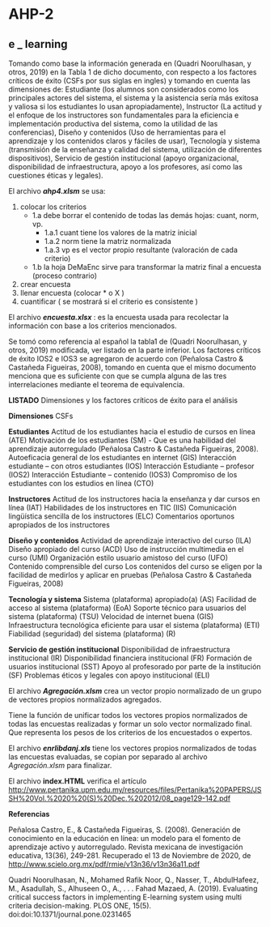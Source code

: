 # AHP-2
## e _ learning

Tomando como base la información generada en (Quadri Noorulhasan, y otros, 2019) en la Tabla 1 de dicho documento, 
con respecto a los factores críticos de éxito (CSFs por sus siglas en ingles) y tomando en cuenta las dimensiones de: 
Estudiante (los alumnos son considerados como los principales actores del sistema, el sistema y 
la asistencia sería más exitosa y valiosa si los estudiantes lo usan apropiadamente), 
Instructor (La actitud y el enfoque de los instructores son fundamentales para la eficiencia e implementación productiva del sistema, 
como la utilidad de las conferencias), Diseño y contenidos (Uso de herramientas para el aprendizaje y los contenidos claros y 
fáciles de usar), Tecnología y sistema (transmisión de la enseñanza y calidad del sistema, utilización de diferentes dispositivos), 
Servicio de gestión institucional (apoyo organizacional, disponibilidad de infraestructura, apoyo a los profesores, así como las cuestiones éticas y legales).

El archivo **_ahp4.xlsm_** se usa:

1. colocar los criterios
    - 1.a debe borrar el contenido de todas las demás hojas: cuant, norm, vp.
        - 1.a.1 cuant tiene los valores de la matriz inicial
        - 1.a.2 norm tiene la matriz normalizada
        - 1.a.3 vp es el vector propio resultante (valoración de cada criterio)
    - 1.b la hoja DeMaEnc sirve para transformar la matriz final a encuesta (proceso contrario)
2. crear encuesta
3. llenar encuesta (colocar * o X )
4. cuantificar ( se mostrará si el criterio es consistente )

El archivo **_encuesta.xlsx_** : es la encuesta usada para recolectar la información con base a los criterios mencionados.

Se tomó como referencia al español la tabla1 de (Quadri Noorulhasan, y otros, 2019)  modificada, ver listado en la parte inferior. 
Los factores críticos de éxito IOS2 e IOS3 se agregaron de acuerdo con (Peñalosa Castro & Castañeda Figueiras, 2008), 
tomando en cuenta que el mismo documento menciona que es suficiente con que se cumpla alguna de las tres interrelaciones mediante el teorema de equivalencia. 

**LISTADO** Dimensiones y los factores críticos de éxito para el análisis

**Dimensiones**	CSFs

**Estudiantes**	Actitud de los estudiantes hacia el estudio de cursos en línea (ATE)
Motivación de los estudiantes (SM)
    - Que es una habilidad del aprendizaje autorregulado (Peñalosa Castro & Castañeda Figueiras, 2008).
Autoeficacia general de los estudiantes en internet (GIS)
Interacción estudiante – con otros estudiantes (IOS)
Interacción Estudiante – profesor (IOS2)
Interacción Estudiante – contenido (IOS3)
Compromiso de los estudiantes con los estudios en línea (CTO)

**Instructores**	Actitud de los instructores hacia la enseñanza y dar cursos en línea (IAT)
Habilidades de los instructores en TIC (IIS)
Comunicación lingüística sencilla de los instructores (ELC)
Comentarios oportunos apropiados de los instructores

**Diseño y contenidos**	Actividad de aprendizaje interactivo del curso (ILA)
Diseño apropiado del curso (ACD)
Uso de instrucción multimedia en el curso (UMI)
Organización estilo usuario amistoso del curso (UFO)
Contenido comprensible del curso
Los contenidos del curso se eligen por la facilidad de medirlos y aplicar en pruebas (Peñalosa Castro & Castañeda Figueiras, 2008)

**Tecnología y sistema**	Sistema (plataforma) apropiado(a) (AS)
Facilidad de acceso al sistema (plataforma) (EoA)
Soporte técnico para usuarios del sistema (plataforma) (TSU)
Velocidad de internet buena (GIS)
Infraestructura tecnológica eficiente para usar el sistema (plataforma) (ETI)
Fiabilidad (seguridad) del sistema (plataforma) (R)

**Servicio de gestión institucional**	Disponibilidad de infraestructura institucional (IR)
Disponibilidad financiera institucional (FR)
Formación de usuarios institucional (SST)
Apoyo al profesorado por parte de la institución (SF)
Problemas éticos y legales con apoyo institucional (ELI)


El archivo _**Agregación.xlsm**_ crea un vector propio normalizado de un grupo de vectores propios normalizados agregados.

Tiene la función de unificar todos los vectores propios normalizados de todas las encuestas realizadas y formar un solo vector normalizado final.
Que representa los pesos de los criterios de los encuestados o expertos.

El archivo _**enrlibdanj.xls**_ tiene los vectores propios normalizados de todas las encuestas evaluadas, se copian por separado al archivo _Agregación.xlsm_ para finalizar.


El archivo **index.HTML** verifica el artículo http://www.pertanika.upm.edu.my/resources/files/Pertanika%20PAPERS/JSSH%20Vol.%2020%20(S)%20Dec.%202012/08_page129-142.pdf 


**Referencias**

Peñalosa Castro, E., & Castañeda Figueiras, S. (2008). Generación de conocimiento en la educación en línea: 
un modelo para el fomento de aprendizaje activo y autorregulado. Revista mexicana de investigación educativa, 
13(36), 249-281. Recuperado el 13 de Noviembre de 2020, de http://www.scielo.org.mx/pdf/rmie/v13n36/v13n36a11.pdf

Quadri Noorulhasan, N., Mohamed Rafik Noor, Q., Nasser, T., AbdulHafeez, M., Asadullah, S., Alhuseen O., A., . . . Fahad Mazaed, A. (2019). 
Evaluating critical success factors in implementing E-learning system using multi criteria decision-making. 
PLOS ONE, 15(5). doi:doi:10.1371/journal.pone.0231465
